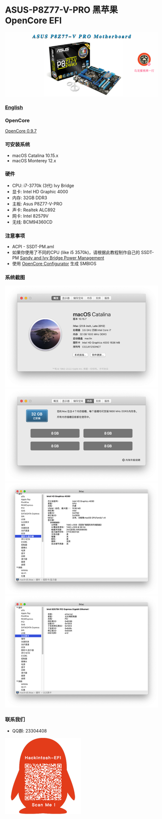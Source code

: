 # ASUS-P8Z77-V-PRO 黑苹果 OpenCore EFI

![image](ScreenShot/P8Z77VPRO.png)

### [English](https://github.com/hackintosh-efi/ASUS-P8Z77-V-PRO-OpenCore)

### OpenCore

[OpenCore 0.9.7](https://github.com/acidanthera/OpenCorePkg)

### 可安装系统

- macOS Catalina 10.15.x
- macOS Monterey 12.x

### 硬件

- CPU: i7-3770k (3代) Ivy Bridge
- 显卡: Intel HD Graphic 4000
- 内存: 32GB DDR3
- 主板: Asus P8Z77-V-PRO
- 声卡: Realtek ALC892
- 网卡: Intel 82579V
- 无线: BCM94360CD

### 注意事项
 - ACPI - SSDT-PM.aml
 - 如果你使用了不同的CPU (like i5 3570k)，请根据此教程制作自己的 SSDT-PM [Sandy and Ivy Bridge Power Management](https://dortania.github.io/OpenCore-Post-Install/universal/pm.html#sandy-and-ivy-bridge-power-management)  
 - 使用 [OpenCore Configurator](https://mackie100projects.altervista.org/opencore-configurator/) 生成 SMBIOS

### 系统截图
![image](ScreenShot/01.png)
![image](ScreenShot/02.png)
![image](ScreenShot/03.png)
![image](ScreenShot/04.png)


### 联系我们 

- QQ群: 23304408

![image](ScreenShot/QRCode.png)